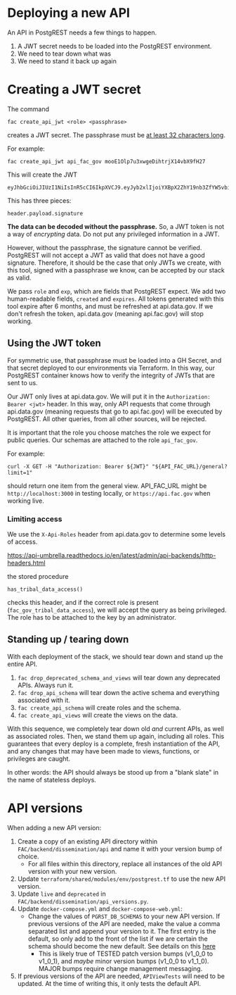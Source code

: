 # Deploying a new API

An API in PostgREST needs a few things to happen.

1. A JWT secret needs to be loaded into the PostgREST environment.
2. We need to tear down what was
3. We need to stand it back up again

# Creating a JWT secret

The command

```
fac create_api_jwt <role> <passphrase>
```

creates a JWT secret. The passphrase must be [at least 32 characters long](https://postgrest.org/en/v10.2/tutorials/tut1.html#:~:text=32%20characters%20long.-,Note,-Unix%20tools%20can).

For example:

```
fac create_api_jwt api_fac_gov mooE1Olp7u3xwgeDihtrjX14vbX9fH27
```

This will create the JWT

```
eyJhbGciOiJIUzI1NiIsInR5cCI6IkpXVCJ9.eyJyb2xlIjoiYXBpX2ZhY19nb3ZfYW5vbiIsImNyZWF0ZWQiOiIyMDIzLTA3LTE0VDIxOjA0OjA2LjEyMDU0OCIsImV4cGlyZXMiOiIyMDI0LTAxLTE0VDIxOjA0OjA2LjEyMDUyMCIsImV4cCI6MTcwNTI2NjI0Nn0.cu2EVrP5X5u6uxVffeHLDNI24pfYyyICKD3wm1UtWts
```

This has three pieces:

```
header.payload.signature
```

**The data can be decoded without the passphrase.** So, a JWT token is not a way of *encrypting* data. Do not put any privileged information in a JWT.

However, without the passphrase, the signature cannot be verified. PostgREST will not accept a JWT as valid that does not have a good signature. Therefore, it should be the case that only JWTs we create, with this tool, signed with a passphrase we know, can be accepted by our stack as valid.

We pass `role` and `exp`, which are fields that PostgREST expect. We add two human-readable fields, `created` and `expires`. All tokens generated with this tool expire after 6 months, and must be refreshed at api.data.gov. If we don't refresh the token, api.data.gov (meaning api.fac.gov) will stop working.

## Using the JWT token

For symmetric use, that passphrase must be loaded into a GH Secret, and that secret deployed to our environments via Terraform. In this way, our PostgREST container knows how to verify the integrity of JWTs that are sent to us.

Our JWT only lives at api.data.gov. We will put it in the `Authorization: Bearer <jwt>` header. In this way, only API requests that come through api.data.gov (meaning requests that go to api.fac.gov) will be executed by PostgREST. All other queries, from all other sources, will be rejected.

It is important that the role you choose matches the role we expect for public queries. Our schemas are attached to the role `api_fac_gov`.

For example:

```
curl -X GET -H "Authorization: Bearer ${JWT}" "${API_FAC_URL}/general?limit=1"
```

should return one item from the general view. API_FAC_URL might be `http://localhost:3000` in testing locally, or `https://api.fac.gov` when working live.

### Limiting access

We use the `X-Api-Roles` header from api.data.gov to determine some levels of access.

https://api-umbrella.readthedocs.io/en/latest/admin/api-backends/http-headers.html

the stored procedure

```
has_tribal_data_access()
```

checks this header, and if the correct role is present (`fac_gov_tribal_data_access`), we will accept the query as being privileged. The role has to be attached to the key by an administrator.

## Standing up / tearing down

With each deployment of the stack, we should tear down and stand up the entire API.

1. `fac drop_deprecated_schema_and_views` will tear down any deprecated APIs. Always run it.
1. `fac drop_api_schema` will tear down the active schema and everything associated with it.
2. `fac create_api_schema` will create roles and the schema.
3. `fac create_api_views` will create the views on the data.

With this sequence, we completely tear down old *and* current APIs, as well as associated roles. Then, we stand them up again, including all roles. This guarantees that every deploy is a complete, fresh instantiation of the API, and any changes that may have been made to views, functions, or privileges are caught.

In other words: the API should always be stood up from a "blank slate" in the name of stateless deploys.

# API versions

When adding a new API version:

1. Create a copy of an existing API directory within `FAC/backend/dissemination/api` and name it with your version bump of choice.
   - For all files within this directory, replace all instances of the old API version with your new version.
2. Update `terraform/shared/modules/env/postgrest.tf` to use the new API version.
3. Update `live` and `deprecated` in `FAC/backend/dissemination/api_versions.py`.
4. Update `docker-compose.yml` and `docker-compose-web.yml`:
   - Change the values of `PGRST_DB_SCHEMAS` to your new API version. If previous versions of the API are needed, make the value a comma separated list and append your version to it. The first entry is the default, so only add to the front of the list if we are certain the schema should become the new default. See details on this [here](https://postgrest.org/en/stable/references/api/schemas.html#multiple-schemas)
      - This is likely true of TESTED patch version bumps (v1_0_0 to v1_0_1), and *maybe* minor version bumps (v1_0_0 to v1_1_0). MAJOR bumps require change management messaging.
5. If previous versions of the API are needed, `APIViewTests` will need to be updated. At the time of writing this, it only tests the default API.
